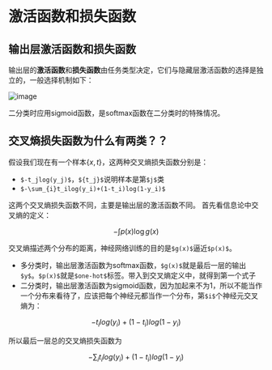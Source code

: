 # 激活函数和损失函数

## 输出层激活函数和损失函数

输出层的**激活函数**和**损失函数**由任务类型决定，它们与隐藏层激活函数的选择是独立的，一般选择机制如下：  

![image](https://pic4.zhimg.com/v2-0a7016d069c25a1aa65384349d9d24ee_r.jpg)  

二分类时应用sigmoid函数，是softmax函数在二分类时的特殊情况。

## 交叉熵损失函数为什么有两类？？

假设我们现在有一个样本$\{x,t\}$，这两种交叉熵损失函数分别是：  

- `$-t_jlog(y_j)$`，`${t_j}$`说明样本是第`$j$`类
- `$-\sum_{i}t_ilog(y_i)+(1-t_i)log(1-y_i)$`

这两个交叉熵损失函数不同，主要是输出层的激活函数不同。
首先看信息论中交叉熵的定义：
```math
-\int p(x)\log g(x)
```
交叉熵描述两个分布的距离，神经网络训练的目的是`$g(x)$`逼近`$p(x)$`。
- 多分类时，输出层激活函数为softmax函数，`$g(x)$`就是最后一层的输出`$y$`。`$p(x)$`就是`$one-hot$`标签。带入到交叉熵定义中，就得到第一个式子
- 二分类时，输出层激活函数为sigmoid函数，因为加起来不为1，所以不能当作一个分布来看待了，应该把每个神经元都当作一个分布，第`$i$`个神经元交叉熵为：
```math
-t_ilog(y_i)+(1-t_i)log(1-y_i)
```
所以最后一层总的交叉熵损失函数为

```math
-\sum_{i}t_ilog(y_i)+(1-t_i)log(1-y_i)
```
